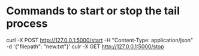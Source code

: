 # Commands to start or stop the tail process

curl -X POST http://127.0.0.1:5000/start -H "Content-Type: application/json" -d '{"filepath": "new.txt"}'
culr -X GET http://127.0.0.1:5000/stop

